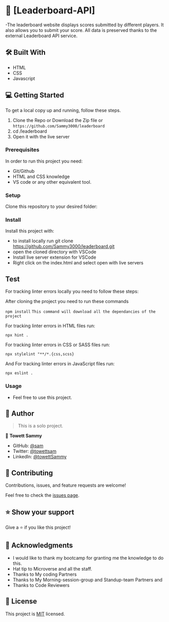 
<!-- PROJECT DESCRIPTION -->

# 📖 [Leaderboard-API] <a name="about-project"></a>

-The leaderboard website displays scores submitted by different players. It also allows you to submit your score. All data is preserved thanks to the external Leaderboard API service.

## 🛠 Built With <a name="built-with"></a>

- HTML
- CSS
- Javascript

## 💻 Getting Started <a name="getting-started"></a>

To get a local copy up and running, follow these steps.
1. Clone the Repo or Download the Zip file or `https://github.com/Sammy3000/leaderboard`
2. cd /leaderboard
3. Open it with the live server

### Prerequisites

In order to run this project you need:

- Git/Github
- HTML and CSS knowledge
- VS code or any other equivalent tool.

 <!-- LIVE DEMO -->

### Setup

Clone this repository to your desired folder:

<!--
Example commands:

```sh
  cd my-folder
  git clone git@github.com:myaccount/my-project.git
```
--->

### Install

Install this project with:

- to install locally run git clone https://github.com/Sammy3000/leaderboard.git
- open the cloned directory with VSCode
- Install live server extension for VSCode
- Right click on the index.html and select open with live servers

## Test

For tracking linter errors locally you need to follow these steps:

After cloning the project you need to run these commands

`npm install` `This command will download all the dependancies of the project`

For tracking linter errors in HTML files run:

`npx hint .`

For tracking linter errors in CSS or SASS files run:

`npx stylelint "**/*.{css,scss}`

And For tracking linter errors in JavaScript files run:

`npx eslint .`

### Usage

- Feel free to use this project.

<!-- AUTHORS -->

## 👥 Author <a name="author"></a>

> This is a solo project.

👤 **Towett Sammy**

- GitHub: [@sam](https://github.com/Sammy3000)
- Twitter: [@towettsam](https://twitter.com/sammy15375658)
- LinkedIn: [@towettSammy](https://www.linkedin.com/in/towett-sammy-43476024a/)

<!-- CONTRIBUTING -->

## 🤝 Contributing <a name="contributing"></a>

Contributions, issues, and feature requests are welcome!

Feel free to check the [issues page](../../issues/).

<!-- SUPPORT -->

## ⭐️ Show your support <a name="support"></a>

Give a ⭐️ if you like this project!

<!-- ACKNOWLEDGEMENTS -->

## 🙏 Acknowledgments <a name="acknowledgements"></a>

- I would like to thank my bootcamp for granting me the knowledge to do this.
- Hat tip to Microverse and all the staff.
- Thanks to My coding Partners
- Thanks to My Morning-session-group and Standup-team Partners and
- Thanks to Code Reviewers

## 📝 License <a name="license"></a>

This project is [MIT](./LICENSE) licensed.
